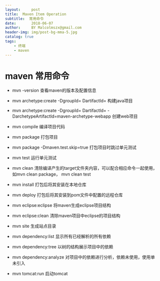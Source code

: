 ```yaml
---
layout:     post
title:  Maven Item Operation 
subtitle:  常用命令
date:       2018-06-07
author:     BY Malcolmszx@gmail.com
header-img: img/post-bg-mma-5.jpg
catalog: true
tags:
    - 终端
    - maven
---
```


# maven 常用命令

- mvn -version         查看maven的版本及配置信息

- mvn archetype:create   -DgroupId=    DartifactId=    构建java项目

- mvn archetype:create   -DgroupId=    DartifactId=    -DarchetypeArtifactId=maven-archetype-webapp 创建web项目

- mvn compile         编译项目代码

- mvn package         打包项目

- mvn package -Dmaven.test.skip=true   打包项目时跳过单元测试

- mvn test            运行单元测试

- mvn clean           清除编译产生的target文件夹内容，可以配合相应命令一起使用，如mvn clean package， mvn clean test

- mvn install         打包后将其安装在本地仓库

- mvn deploy          打包后将其安装到pom文件中配置的远程仓库

- mvn eclipse:eclipse       将maven生成eclipse项目结构

- mvn eclipse:clean         清除maven项目中eclipse的项目结构

- mvn site                  生成站点目录

- mvn dependency:list       显示所有已经解析的所有依赖

- mvn dependency:tree       以树的结构展示项目中的依赖

- mvn dependency:analyze    对项目中的依赖进行分析，依赖未使用，使用单未引入

- mvn tomcat:run            启动tomcat




